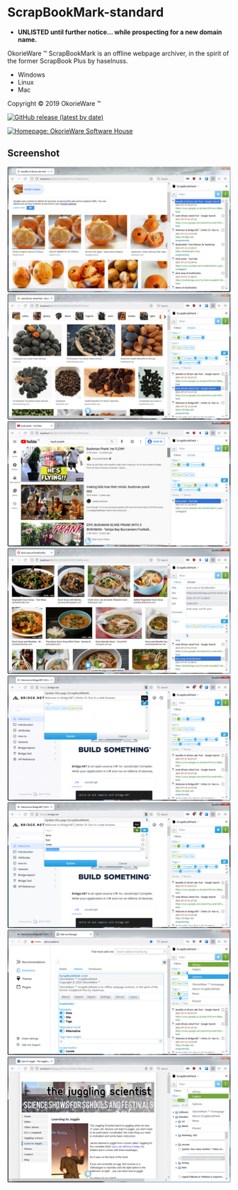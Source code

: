 # ScrapBookMark-standard

 - **UNLISTED until further notice... while prospecting for a new domain name.**

OkorieWare ™ ScrapBookMark is an offline webpage archiver, in the spirit of the former ScrapBook Plus by haselnuss.

 - Windows
 - Linux
 - Mac

Copyright © 2019 OkorieWare ™

[![GitHub release (latest by date)](https://img.shields.io/github/v/release/OkorieWare/ScrapBookMark-standard)](https://github.com/OkorieWare/ScrapBookMark-standard/releases/latest)

[![Homepage: OkorieWare Software House](https://img.shields.io/badge/homepage-OkorieWare%20Software%20House-orange)](https://okorieware.ga/scrapbookmark/)

## Screenshot

![Alt text](/screenshot/screenshot-scrapbookmark-1.png?raw=true)
![Alt text](/screenshot/screenshot-scrapbookmark-2.png?raw=true)
![Alt text](/screenshot/screenshot-scrapbookmark-3.png?raw=true)
![Alt text](/screenshot/screenshot-scrapbookmark-4.png?raw=true)
![Alt text](/screenshot/screenshot-scrapbookmark-5.png?raw=true)
![Alt text](/screenshot/screenshot-scrapbookmark-6.png?raw=true)
![Alt text](/screenshot/screenshot-scrapbookmark-7.png?raw=true)
![Alt text](/screenshot/screenshot-scrapbookmark-8.png?raw=true)
